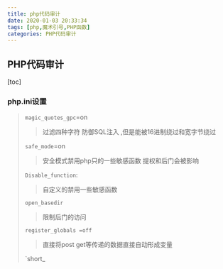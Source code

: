 ```yaml
---
title: php代码审计
date: 2020-01-03 20:33:34
tags: [php,魔术引号,PHP函数]
categories: PHP代码审计
---
```


## PHP代码审计

[toc]

### php.ini设置

> `magic_quotes_gpc`=on
>
> > 过滤四种字符 防御SQL注入 ,但是能被16进制绕过和宽字节绕过
>
> `safe_mode`=on
>
> > 安全模式禁用php只的一些敏感函数 提权和后门会被影响
>
> `Disable_function`:
>
> > 自定义的禁用一些敏感函数
>
> `open_basedir`
>
> > 限制后门的访问
>
> `register_globals =off`
>
> > 直接将post get等传递的数据直接自动形成变量
>
> `short_

